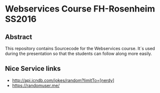 # Webservices Course FH-Rosenheim SS2016
## Abstract
This repository contains Sourcecode for the Webservices course. It´s used during the presentation so that the students can follow
along more easily.

## Nice Service links
- http://api.icndb.com/jokes/random?limitTo=[nerdy]
- https://randomuser.me/
